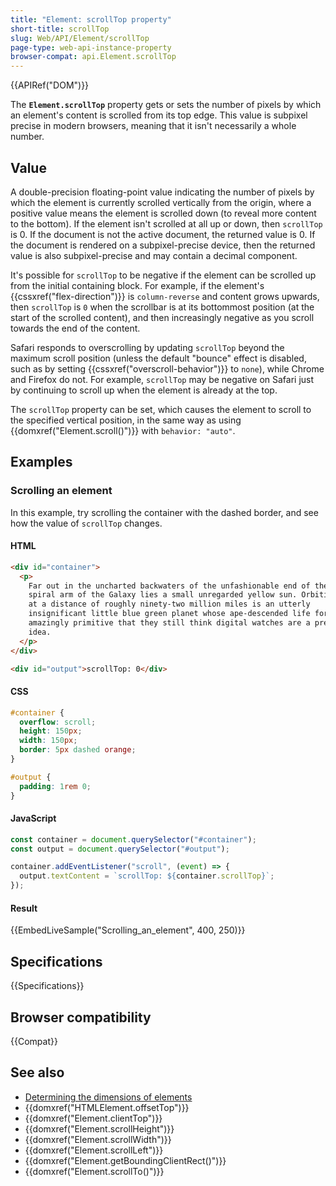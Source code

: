 ```yaml
---
title: "Element: scrollTop property"
short-title: scrollTop
slug: Web/API/Element/scrollTop
page-type: web-api-instance-property
browser-compat: api.Element.scrollTop
---
```


{{APIRef("DOM")}}

The **`Element.scrollTop`** property gets or sets the number of pixels by which an element's content is scrolled from its top edge. This value is subpixel precise in modern browsers, meaning that it isn't necessarily a whole number.

## Value

A double-precision floating-point value indicating the number of pixels by which the element is currently scrolled vertically from the origin, where a positive value means the element is scrolled down (to reveal more content to the bottom). If the element isn't scrolled at all up or down, then `scrollTop` is 0. If the document is not the active document, the returned value is 0. If the document is rendered on a subpixel-precise device, then the returned value is also subpixel-precise and may contain a decimal component.

It's possible for `scrollTop` to be negative if the element can be scrolled up from the initial containing block. For example, if the element's {{cssxref("flex-direction")}} is `column-reverse` and content grows upwards, then `scrollTop` is `0` when the scrollbar is at its bottommost position (at the start of the scrolled content), and then increasingly negative as you scroll towards the end of the content.

Safari responds to overscrolling by updating `scrollTop` beyond the maximum scroll position (unless the default "bounce" effect is disabled, such as by setting {{cssxref("overscroll-behavior")}} to `none`), while Chrome and Firefox do not. For example, `scrollTop` may be negative on Safari just by continuing to scroll up when the element is already at the top.

The `scrollTop` property can be set, which causes the element to scroll to the specified vertical position, in the same way as using {{domxref("Element.scroll()")}} with `behavior: "auto"`.

## Examples

### Scrolling an element

In this example, try scrolling the container with the dashed border, and see how the value of `scrollTop` changes.

#### HTML

```html
<div id="container">
  <p>
    Far out in the uncharted backwaters of the unfashionable end of the western
    spiral arm of the Galaxy lies a small unregarded yellow sun. Orbiting this
    at a distance of roughly ninety-two million miles is an utterly
    insignificant little blue green planet whose ape-descended life forms are so
    amazingly primitive that they still think digital watches are a pretty neat
    idea.
  </p>
</div>

<div id="output">scrollTop: 0</div>
```

#### CSS

```css
#container {
  overflow: scroll;
  height: 150px;
  width: 150px;
  border: 5px dashed orange;
}

#output {
  padding: 1rem 0;
}
```

#### JavaScript

```js
const container = document.querySelector("#container");
const output = document.querySelector("#output");

container.addEventListener("scroll", (event) => {
  output.textContent = `scrollTop: ${container.scrollTop}`;
});
```

#### Result

{{EmbedLiveSample("Scrolling_an_element", 400, 250)}}

## Specifications

{{Specifications}}

## Browser compatibility

{{Compat}}

## See also

- [Determining the dimensions of elements](/en-US/docs/Web/API/CSS_Object_Model/Determining_the_dimensions_of_elements)
- {{domxref("HTMLElement.offsetTop")}}
- {{domxref("Element.clientTop")}}
- {{domxref("Element.scrollHeight")}}
- {{domxref("Element.scrollWidth")}}
- {{domxref("Element.scrollLeft")}}
- {{domxref("Element.getBoundingClientRect()")}}
- {{domxref("Element.scrollTo()")}}
